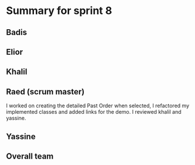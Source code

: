 # Summary for sprint 8

## Badis
## Elior

## Khalil
## Raed (scrum master)
I worked on creating the detailed Past Order when selected, I refactored my implemented classes and added links for the demo. I reviewed khalil and yassine.
## Yassine 

## Overall team

